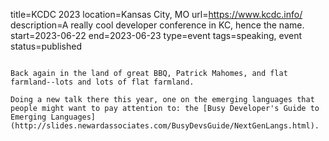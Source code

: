 title=KCDC 2023
location=Kansas City, MO
url=https://www.kcdc.info/
description=A really cool developer conference in KC, hence the name.
start=2023-06-22
end=2023-06-23
type=event
tags=speaking, event
status=published
~~~~~~

Back again in the land of great BBQ, Patrick Mahomes, and flat farmland--lots and lots of flat farmland.

Doing a new talk there this year, one on the emerging languages that people might want to pay attention to: the [Busy Developer's Guide to Emerging Languages](http://slides.newardassociates.com/BusyDevsGuide/NextGenLangs.html).

